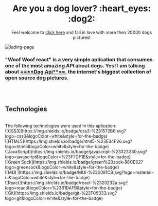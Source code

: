 <h1 align="center"> Are you a dog lover? :heart_eyes: :dog2:</h1> 

<p align="center">Feel welcome to <a href="https://mayconcabral.github.io/woof-woof-react/">click here</a> and fall in love with more then 20000 dogs pictures! </p>

![lading-page](https://github.com/MayconCabral/woof-woof-react/blob/main/src/images/woofReact.gif)

<h3>"Woof Woof react" is a very simple aplication that consumes one of the most amazing API about dogs. Yes! I am talking about <a href="https://dog.ceo/dog-api/">==**Dog Api**==</a>, the internet's biggest collection of open source dog pictures.</h3>

<br />
<br />

## Technologies
<br />
The following technologies were used in this aplication: <br />
![CSS3](https://img.shields.io/badge/css3-%231572B6.svg?logo=css3&logoColor=white&style=for-the-badge)<br /> 
![HTML5](https://img.shields.io/badge/html5-%23E34F26.svg?logo=html5&logoColor=white&style=for-the-badge)<br /> 
![JavaScript](https://img.shields.io/badge/javascript-%23323330.svg?logo=javascript&logoColor=%23F7DF1E&style=for-the-badge)<br /> 
![Green Sock](https://img.shields.io/badge/green%20sock-88CE02?logo=greensock&logoColor=white&style=for-the-badge)<br /> 
![MUI ](https://img.shields.io/badge/MUI-%230081CB.svg?logo=material-ui&logoColor=white&style=for-the-badge)<br />
![React](https://img.shields.io/badge/react-%2320232a.svg?logo=react&logoColor=%2361DAFB&style=for-the-badge)<br /> 
![Git](https://img.shields.io/badge/git-%23F05033.svg?logo=git&logoColor=white&style=for-the-badge)<br /> 
<br />
<br />




